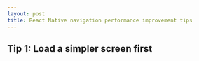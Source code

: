 ```yaml
---
layout: post
title: React Native navigation performance improvement tips
---
```


## Tip 1: Load a simpler screen first
